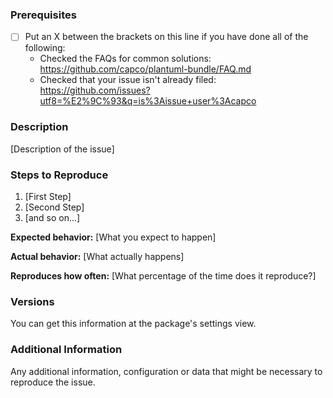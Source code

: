 <!--

Have you read Capco's Code of Conduct? By filing an Issue, you are expected to comply with it, including treating everyone with respect: https://github.com/capco/plantuml-bundle/blob/master/CODE_OF_CONDUCT.md

-->

### Prerequisites

* [ ] Put an X between the brackets on this line if you have done all of the following:
    * Checked the FAQs for common solutions: https://github.com/capco/plantuml-bundle/FAQ.md
    * Checked that your issue isn't already filed: https://github.com/issues?utf8=%E2%9C%93&q=is%3Aissue+user%3Acapco

### Description

[Description of the issue]

### Steps to Reproduce

1. [First Step]
2. [Second Step]
3. [and so on...]

**Expected behavior:** [What you expect to happen]

**Actual behavior:** [What actually happens]

**Reproduces how often:** [What percentage of the time does it reproduce?]

### Versions

You can get this information at the package's settings view.

### Additional Information

Any additional information, configuration or data that might be necessary to reproduce the issue.
